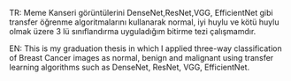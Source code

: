 TR: 
Meme Kanseri görüntülerini DenseNet,ResNet,VGG, EfficientNet gibi transfer öğrenme algoritmalarını kullanarak normal, iyi huylu ve kötü huylu olmak üzere 3 lü sınıflandırma uyguladığım bitirme tezi çalışmamdır.

EN:
This is my graduation thesis in which I applied three-way classification of Breast Cancer images as normal, benign and malignant using transfer learning algorithms such as DenseNet, ResNet, VGG, EfficientNet.
